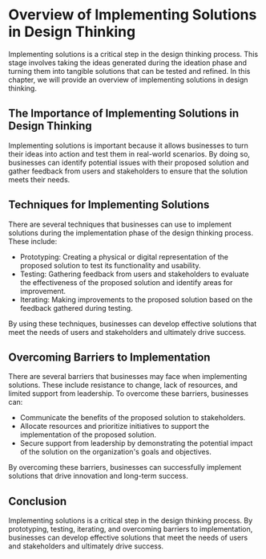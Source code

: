 Overview of Implementing Solutions in Design Thinking
========================================================================================

Implementing solutions is a critical step in the design thinking process. This stage involves taking the ideas generated during the ideation phase and turning them into tangible solutions that can be tested and refined. In this chapter, we will provide an overview of implementing solutions in design thinking.

The Importance of Implementing Solutions in Design Thinking
-----------------------------------------------------------

Implementing solutions is important because it allows businesses to turn their ideas into action and test them in real-world scenarios. By doing so, businesses can identify potential issues with their proposed solution and gather feedback from users and stakeholders to ensure that the solution meets their needs.

Techniques for Implementing Solutions
-------------------------------------

There are several techniques that businesses can use to implement solutions during the implementation phase of the design thinking process. These include:

* Prototyping: Creating a physical or digital representation of the proposed solution to test its functionality and usability.
* Testing: Gathering feedback from users and stakeholders to evaluate the effectiveness of the proposed solution and identify areas for improvement.
* Iterating: Making improvements to the proposed solution based on the feedback gathered during testing.

By using these techniques, businesses can develop effective solutions that meet the needs of users and stakeholders and ultimately drive success.

Overcoming Barriers to Implementation
-------------------------------------

There are several barriers that businesses may face when implementing solutions. These include resistance to change, lack of resources, and limited support from leadership. To overcome these barriers, businesses can:

* Communicate the benefits of the proposed solution to stakeholders.
* Allocate resources and prioritize initiatives to support the implementation of the proposed solution.
* Secure support from leadership by demonstrating the potential impact of the solution on the organization's goals and objectives.

By overcoming these barriers, businesses can successfully implement solutions that drive innovation and long-term success.

Conclusion
----------

Implementing solutions is a critical step in the design thinking process. By prototyping, testing, iterating, and overcoming barriers to implementation, businesses can develop effective solutions that meet the needs of users and stakeholders and ultimately drive success.
